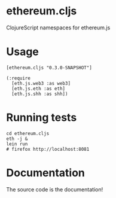 # ethereum.cljs
ClojureScript namespaces for ethereum.js

# Usage

``[ethereum.cljs "0.3.0-SNAPSHOT"]``

    (:require
      [eth.js.web3 :as web3]
      [eth.js.eth :as eth]
      [eth.js.shh :as shh])

# Running tests
    cd ethereum.cljs
    eth -j &
    lein run
    # firefox http://localhost:8081

# Documentation
The source code is the documentation!
